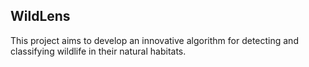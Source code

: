 ## WildLens

This project aims to develop an innovative algorithm for detecting and classifying wildlife in their natural habitats.
 
 
